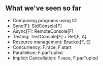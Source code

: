 ## What we've seen so far

- Composing programs using IO
- Sync[F]: StdConsole[F]
- Async[F]: RemoteConsole[F]
- Testing: TestConsole[F] + Ref[F, A]
- <!-- .element: class="fragment" data-fragment-index="1" --> Resource management: Bracket[F, E]
- <!-- .element: class="fragment" data-fragment-index="2" --> Concurrency: F.race, F.start
- <!-- .element: class="fragment" data-fragment-index="3" --> Parallelism: F.parTupled
- <!-- .element: class="fragment" data-fragment-index="4" --> Implicit Cancellation: F.race, F.parTupled

